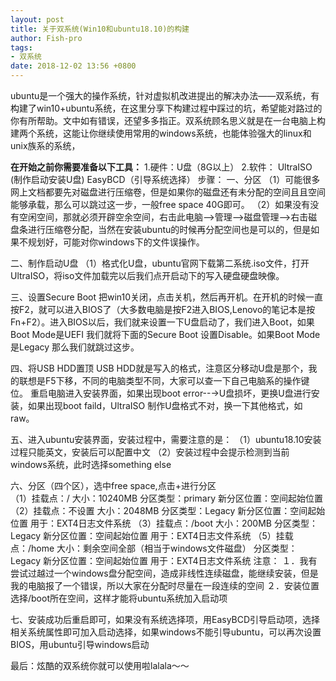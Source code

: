```yaml
---
layout: post
title: 关于双系统(Win10和ubuntu18.10)的构建
author: Fish-pro
tags:
- 双系统
date: 2018-12-02 13:56 +0800
---
```

ubuntu是一个强大的操作系统，针对虚拟机改进提出的解决办法——双系统，有构建了win10+ubuntu系统，在这里分享下构建过程中踩过的坑，希望能对路过的你有所帮助。文中如有错误，还望多多指正。双系统顾名思义就是在一台电脑上构建两个系统，这能让你继续使用常用的windows系统，也能体验强大的linux和unix族系的系统，

**在开始之前你需要准备以下工具：**
	1.硬件：U盘（8G以上）
	2.软件：
		UltraISO (制作启动安装U盘)
		EasyBCD（引导系统选择）
步骤：
一、分区
	（1）可能很多网上文档都要先对磁盘进行压缩卷，但是如果你的磁盘还有未分配的空间且且空间能够承载，那么可以跳过这一步，一般free space 40G即可。
	（2）如果没有没有空闲空间，那就必须开辟空余空间，右击此电脑-->管理-->磁盘管理-->右击磁盘条进行压缩卷分配，当然在安装ubuntu的时候再分配空间也是可以的，但是如果不规划好，可能对你windows下的文件误操作。

二、制作启动U盘
	（1）格式化U盘，ubuntu官网下载第二系统.iso文件，打开 UltraISO，将iso文件加载完以后我们点开启动下的写入硬盘硬盘映像。

三、设置Secure Boot
	把win10关闭，点击关机，然后再开机。在开机的时候一直按F2，就可以进入BIOS了（大多数电脑是按F2进入BIOS,Lenovo的笔记本是按Fn+F2）。进入BIOS以后，我们就来设置一下U盘启动了，我们进入Boot，如果Boot Mode是UEFI 我们就将下面的Secure Boot 设置Disable。如果Boot Mode是Legacy 那么我们就跳过这步。

四、将USB HDD置顶
	USB HDD就是写入的格式，注意区分移动U盘是那个，我的联想是F5下移，不同的电脑类型不同，大家可以查一下自己电脑系的操作键位。
	重启电脑进入安装界面，如果出现boot error--→U盘损坏，更换U盘进行安装，如果出现boot faild，UltraISO 制作U盘格式不对，换一下其他格式，如raw。

五、进入ubuntu安装界面，安装过程中，需要注意的是：
	（1）ubuntu18.10安装过程只能英文，安装后可以配置中文
	（2）安装过程中会提示检测到当前windows系统，此时选择something else

六、分区（四个区），选中free space,点击+进行分区	
	（1）挂载点：/     大小：10240MB      分区类型：primary     新分区位置：空间起始位置
	（2）挂载点：不设置   大小：2048MB      分区类型：Legacy      新分区位置：空间起始位置   用于：EXT4日志文件系统
	（3）挂载点：/boot   大小：200MB      分区类型：Legacy      新分区位置：空间起始位置   用于：EXT4日志文件系统
	（5）挂载点：/home  大小：剩余空间全部（相当于windows文件磁盘）      分区类型：Legacy      新分区位置：空间起始位置   用于：EXT4日志文件系统
	注意：
	１．我有尝试过越过一个windows盘分配空间，造成非线性连续磁盘，能继续安装，但是我的电脑报了一个错误，所以大家在分配时尽量在一段连续的空间
	２．安装位置选择/boot所在空间，这样才能将ubuntu系统加入启动项

七、安装成功后重启即可，如果没有系统选择项，用EasyBCD引导启动项，选择相关系统属性即可加入启动选择，如果windows不能引导ubuntu，可以再次设置BIOS，用ubuntu引导windows启动

最后：炫酷的双系统你就可以使用啦lalala～～
